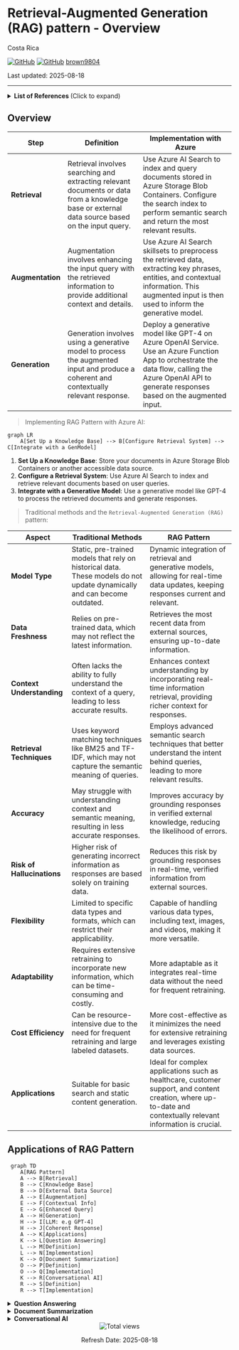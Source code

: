 # Retrieval-Augmented Generation (RAG) pattern - Overview 

Costa Rica

[![GitHub](https://badgen.net/badge/icon/github?icon=github&label)](https://github.com) 
[![GitHub](https://img.shields.io/badge/--181717?logo=github&logoColor=ffffff)](https://github.com/)
[brown9804](https://github.com/brown9804)

Last updated: 2025-08-18

----------

<details>
<summary><b>List of References </b> (Click to expand)</summary>
   
- [What's Azure AI Search?](https://learn.microsoft.com/en-us/azure/search/search-what-is-azure-search)
- [Indexer overview - Azure AI Search](https://learn.microsoft.com/en-us/azure/search/search-indexer-overview)
- [Field mappings and transformations using Azure AI Search indexers](https://learn.microsoft.com/en-us/azure/search/search-indexer-field-mappings)
- [Azure AI Search Sample Data](https://github.com/Azure-Samples/azure-search-sample-data/tree/main)
- [Add scoring profiles to boost search scores](https://learn.microsoft.com/en-us/azure/search/index-add-scoring-profiles)
- [Relevance in keyword search (BM25 scoring)](https://learn.microsoft.com/en-us/azure/search/index-similarity-and-scoring)
- [Tips for better performance in Azure AI Search](https://learn.microsoft.com/en-us/azure/search/search-performance-tips)
- [Retrieval Augmented Generation (RAG) in Azure AI Search](https://learn.microsoft.com/en-us/azure/search/retrieval-augmented-generation-overview)
- [Service limits in Azure AI Search](https://learn.microsoft.com/en-us/azure/search/search-limits-quotas-capacity)
- [Semantic ranking in Azure AI Search](https://learn.microsoft.com/en-us/azure/search/semantic-search-overview)
- [Create a skillset in Azure AI Search](https://learn.microsoft.com/en-us/azure/search/cognitive-search-defining-skillset)
- [Skillset concepts in Azure AI Search](https://learn.microsoft.com/en-us/azure/search/cognitive-search-working-with-skillsets)
- [Custom AML skill in skillsets - Azure AI Search](https://learn.microsoft.com/en-us/azure/search/cognitive-search-aml-skill)
- [OCR skill - Azure AI Search](https://learn.microsoft.com/en-us/azure/search/cognitive-search-skill-ocr)
- [Custom Web API skill in skillsets - Azure AI Search](https://learn.microsoft.com/en-us/azure/search/cognitive-search-custom-skill-web-api)
- [Language detection cognitive skill - Azure AI Search](https://learn.microsoft.com/en-us/azure/search/cognitive-search-skill-language-detection)
- [Entity Recognition cognitive skill (v3) - Azure AI Search](https://learn.microsoft.com/en-us/azure/search/cognitive-search-skill-entity-recognition-v3)
- [Key Phrase Extraction cognitive skill - Azure AI Search](https://learn.microsoft.com/en-us/azure/search/cognitive-search-skill-keyphrases)
- [Image Analysis cognitive skill - Azure AI Search](https://learn.microsoft.com/en-us/azure/search/cognitive-search-skill-image-analysis)
- [Text split skill - Azure AI Search](https://learn.microsoft.com/en-us/azure/search/cognitive-search-skill-textsplit)
- [AI Search by sku limits/quota](https://learn.microsoft.com/en-us/azure/search/search-limits-quotas-capacity)

</details>

## Overview 

| **Step**       | **Definition** | **Implementation with Azure** |
|----------------|----------------|-------------------------------|
| **Retrieval**  | Retrieval involves searching and extracting relevant documents or data from a knowledge base or external data source based on the input query. | Use Azure AI Search to index and query documents stored in Azure Storage Blob Containers. Configure the search index to perform semantic search and return the most relevant results. |
| **Augmentation** | Augmentation involves enhancing the input query with the retrieved information to provide additional context and details. | Use Azure AI Search skillsets to preprocess the retrieved data, extracting key phrases, entities, and contextual information. This augmented input is then used to inform the generative model. |
| **Generation** | Generation involves using a generative model to process the augmented input and produce a coherent and contextually relevant response. | Deploy a generative model like GPT-4 on Azure OpenAI Service. Use an Azure Function App to orchestrate the data flow, calling the Azure OpenAI API to generate responses based on the augmented input. |

> Implementing RAG Pattern with Azure AI:

```mermaid
graph LR
    A[Set Up a Knowledge Base] --> B[Configure Retrieval System] --> C[Integrate with a GenModel]
```

1. **Set Up a Knowledge Base**: Store your documents in Azure Storage Blob Containers or another accessible data source.
2. **Configure a Retrieval System**: Use Azure AI Search to index and retrieve relevant documents based on user queries.
3. **Integrate with a Generative Model**: Use a generative model like GPT-4 to process the retrieved documents and generate responses.

> Traditional methods and the `Retrieval-Augmented Generation (RAG)` pattern:

| **Aspect**                | **Traditional Methods**| **RAG Pattern** |
|---------------------------|-------------------------------------|-----------------------------------------------------|
| **Model Type**            | Static, pre-trained models that rely on historical data. These models do not update dynamically and can become outdated. | Dynamic integration of retrieval and generative models, allowing for real-time data updates, keeping responses current and relevant. |
| **Data Freshness**        | Relies on pre-trained data, which may not reflect the latest information.                | Retrieves the most recent data from external sources, ensuring up-to-date information.            |
| **Context Understanding** | Often lacks the ability to fully understand the context of a query, leading to less accurate results. | Enhances context understanding by incorporating real-time information retrieval, providing richer context for responses. |
| **Retrieval Techniques**  | Uses keyword matching techniques like BM25 and TF-IDF, which may not capture the semantic meaning of queries. | Employs advanced semantic search techniques that better understand the intent behind queries, leading to more relevant results. |
| **Accuracy**              | May struggle with understanding context and semantic meaning, resulting in less accurate responses. | Improves accuracy by grounding responses in verified external knowledge, reducing the likelihood of errors. |
| **Risk of Hallucinations**| Higher risk of generating incorrect information as responses are based solely on training data. | Reduces this risk by grounding responses in real-time, verified information from external sources. |
| **Flexibility**           | Limited to specific data types and formats, which can restrict their applicability.      | Capable of handling various data types, including text, images, and videos, making it more versatile. |
| **Adaptability**          | Requires extensive retraining to incorporate new information, which can be time-consuming and costly. | More adaptable as it integrates real-time data without the need for frequent retraining.           |
| **Cost Efficiency**       | Can be resource-intensive due to the need for frequent retraining and large labeled datasets. | More cost-effective as it minimizes the need for extensive retraining and leverages existing data sources. |
| **Applications**          | Suitable for basic search and static content generation.                                | Ideal for complex applications such as healthcare, customer support, and content creation, where up-to-date and contextually relevant information is crucial. |

## Applications of RAG Pattern

```mermaid
 graph TD
    A[RAG Pattern]
    A --> B[Retrieval]
    B --> C[Knowledge Base]
    B --> D[External Data Source]
    A --> E[Augmentation]
    E --> F[Contextual Info]
    E --> G[Enhanced Query]
    A --> H[Generation]
    H --> I[LLM: e.g GPT-4]
    H --> J[Coherent Response]
    A --> K[Applications]
    K --> L[Question Answering]
    L --> M[Definition]
    L --> N[Implementation]
    K --> O[Document Summarization]
    O --> P[Definition]
    O --> Q[Implementation]
    K --> R[Conversational AI]
    R --> S[Definition]
    R --> T[Implementation] 
```

<details>
<summary><b>Question Answering</b></summary>

> Providing accurate answers by retrieving relevant documents and generating responses based on them.

- **Implementation**:
  - **Retrieval**:
    - Use Azure AI Search to index a large corpus of documents, such as research papers, articles, or FAQs.
    - Perform semantic search to retrieve the most relevant documents based on the query.
  - **Augmentation**: Extract key information from the retrieved documents using Azure AI Search skillsets (key phrase extraction, entity recognition, language detection).
  - **Generation**:
    - Use Azure OpenAI Service to generate a coherent and contextually relevant answer by processing the augmented input.
    - Orchestrate the data flow using Azure Function App.

</details>

<details>
<summary><b>Document Summarization</b></summary>

> Summarizing documents by retrieving key sections and generating concise summaries.

- **Implementation**:
  - **Retrieval**:
    - Use Azure AI Search to index documents such as reports, articles, and books.
    - Retrieve the most relevant sections of the document based on the summary request.
  - **Augmentation**: Identify key sentences, paragraphs, and sections using Azure AI Search skillsets.
  - **Generation**:
    - Use Azure OpenAI Service to generate a concise summary by processing the augmented input.
    - Orchestrate the data flow using Azure Function App.

</details>

<details>
<summary><b>Conversational AI</b></summary>

> Enhancing chatbot responses with up-to-date information from external sources.

- **Implementation**:
  - **Retrieval**:
    - Use Azure AI Search to index a knowledge base containing FAQs, support articles, and user manuals.
    - Retrieve the most relevant documents based on the conversation.
  - **Augmentation**: Extract key information from the retrieved documents using Azure AI Search skillsets (answers to common questions, troubleshooting steps, product details).
  - **Generation**:
    - Use Azure OpenAI Service to generate coherent and contextually relevant chatbot responses by processing the augmented input.
    - Orchestrate the data flow using Azure Function App.

</details>

<!-- START BADGE -->
<div align="center">
  <img src="https://img.shields.io/badge/Total%20views-1337-limegreen" alt="Total views">
  <p>Refresh Date: 2025-08-18</p>
</div>
<!-- END BADGE -->

